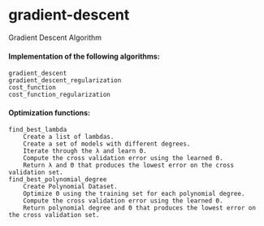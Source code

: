 # gradient-descent
Gradient Descent Algorithm

#### Implementation of the following algorithms:

    gradient_descent  
    gradient_descent_regularization  
    cost_function  
    cost_function_regularization  

#### Optimization functions:
    find_best_lambda
        Create a list of lambdas.
        Create a set of models with different degrees.
        Iterate through the λ and learn Θ.
        Compute the cross validation error using the learned Θ.
        Return λ and Θ that produces the lowest error on the cross validation set.
    find_best_polynomial_degree  
        Create Polynomial Dataset.
        Optimize Θ using the training set for each polynomial degree.
        Compute the cross validation error using the learned Θ.
        Return polynomial degree and Θ that produces the lowest error on the cross validation set.
  
